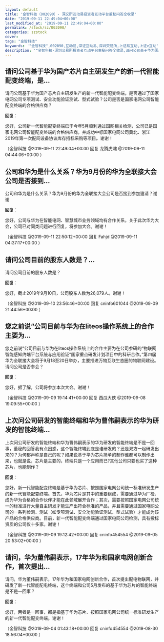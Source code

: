 ```yaml
---
layout: default
title: '金智科技（002090）- 深交所互动易投资者互动平台董秘问答全收录'
date: "2019-09-11 22:49:04+00:00"
last_modified_at: "2019-09-11 22:49:04+00:00"
permalink: /stock/sz/002090/
categories: szstock
cover: 
tags: "金智科技"
keywords: '"金智科技",002090,互动易,深证互动易,深圳交易所,上证易互动,上证e互动'
description: '"金智科技-深圳交易所投资者互动平台董秘问答全收录,请问公司基于华为国产芯片自主研发生产的新一代智能配变终端，是否通过了国家电网公司专项测试、安全功能验证测试、型式试验？公司是否是国家电网公司智能配变终端的合格供应商？"'
---
```


## 请问公司基于华为国产芯片自主研发生产的新一代智能配变终端，是...

请问公司基于华为国产芯片自主研发生产的新一代智能配变终端，是否通过了国家电网公司专项测试、安全功能验证测试、型式试验？公司是否是国家电网公司智能配变终端的合格供应商？

**回复**：

您好，公司新一代智能配变终端已于今年5月顺利通过国网相关检测，公司已是国家电网公司智能配变终端的合格供应商，并成功中标国家电网公司冀北、浙江2019年第一次配网设备协议库存招标采购等项目。谢谢！ 

（金智科技  @2019-09-11 22:49:04+00:00 回复 龙腾虎啸  @2019-09-11 04:44:06+00:00 ）

## 公司和华为是什么关系？华为9月份的华为全联接大会公司是否接到...

公司和华为是什么关系？华为9月份的华为全联接大会公司是否接到参加邀请？谢谢

**回复**：

您好，公司与华为在智能电网、智慧城市业务领域均有合作关系。关于此次华为大会，公司已对同类问题进行回复，将参加大会。谢谢！ 

（金智科技  @2019-09-11 22:50:12+00:00 回复 Fahjd  @2019-09-11 04:37:17+00:00 ）

## 请问公司目前的股东人数是？...

请问公司目前的股东人数是？

**回复**：

您好，截止2019年9月10日，公司股东人数为26,079人。谢谢！ 

（金智科技  @2019-09-10 23:56:46+00:00 回复 cninfo601044  @2019-09-09 21:44:56+00:00 ）

## 您之前说“公司目前与华为在liteos操作系统上的合作主要为...

您之前说“公司目前与华为在liteos操作系统上的合作主要为在公司参研的“物联网智能感知终端平台系统与应用验证”国家重点研发计划项目中的科研合作。”第四届华为全联接大会将于9月18至20日举办，主要推进万物互联生态圈的物联网建设。请问公司是否参会？

**回复**：

您好，据了解，公司将参加本次大会。谢谢！ 

（金智科技  @2019-09-09 19:14:41+00:00 回复 西瓜大侠  @2019-09-08 19:09:55+00:00 ）

## 上次问公司研发的智能终端和华为曹伟嗣表示的华为研发的智能终端...

上次问公司研发的智能终端和华为曹伟嗣表示的华为研发的智能终端是不是一回事，董秘的回答我有点困惑，这个智能终端到底是谁研发的？还是双方一起研发出来的？为何都声称是自己的呢？如果说基于华为芯片简单的制作谁都可以制作出来，也就是说，芯片是主要的，终端只是一个应用而已?其他公司只要也买了这种芯片，也能制作？

**回复**：

您好，新一代智能配变终端是基于华为芯片、按照国家电网公司统一标准研发生产的新一代智能配变终端。首先，华为芯片是其中的重要组成，需要通过华为厂检、成为华为合格的合作伙伴才能在此领域展开合作；其次，需要按照国家电网公司统一的标准进行大量自主研发才能生产出符合标准的产品，并且需要通过国家电网公司的一系列检测、测试（如专项测试、安全功能验证测试、型式试验）才能成为该产品的合格供应商。目前，新一代智能配变终端通过国家电网公司检测，具有投标资质的公司仅十多家。谢谢！ 

（金智科技  @2019-09-09 19:12:42+00:00 回复 cninfo454554  @2019-09-05 20:53:02+00:00 ）

## 请问，华为董伟嗣表示，17年华为和国家电网创新合作，首次提出...

请问，华为董伟嗣表示，17年华为和国家电网创新合作，首次提出配电物联网，并研发了新一代智能配电终端，这个终端和公司5月发布的基于华为芯片的智能终端是不是一回事？

**回复**：

您好，两者是一回事，都是指基于华为芯片、按照国家电网公司统一标准研发生产的新一代智能配变终端。谢谢！ 

（金智科技  @2019-09-04 01:43:18+00:00 回复 cninfo454554  @2019-08-30 18:56:04+00:00 ）

